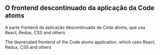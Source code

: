## O frontend descontinuado da aplicação da Code atoms

A parte frontend da aplicação descontinuada da Code atoms, que usa React, Redux, CSS and others

The deprecated frontend of the Code atoms application, which uses React, Redux, CSS and others
